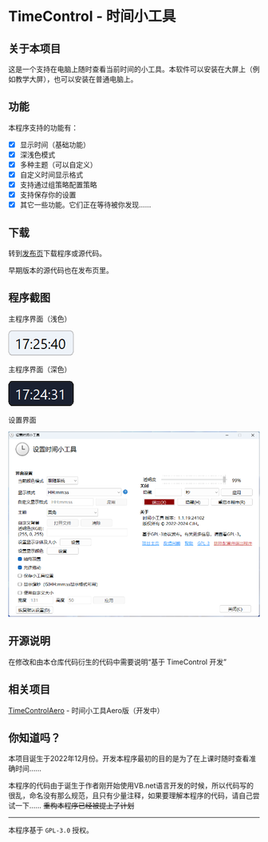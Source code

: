 # TimeControl - 时间小工具

## 关于本项目

这是一个支持在电脑上随时查看当前时间的小工具。本软件可以安装在大屏上（例如教学大屏），也可以安装在普通电脑上。

## 功能

本程序支持的功能有：

- [x] 显示时间（基础功能）
- [x] 深浅色模式
- [x] 多种主题（可以自定义）
- [x] 自定义时间显示格式
- [x] 支持通过组策略配置策略
- [x] 支持保存你的设置
- [x] 其它一些功能。它们正在等待被你发现……

## 下载

转到[发布页](https://github.com/cjhdevact/TimeControl/releases)下载程序或源代码。

早期版本的源代码也在发布页里。

## 程序截图

主程序界面（浅色）

![主程序界面（浅色）](Assets/MainUI.png)

主程序界面（深色）

![主程序界面（深色）](Assets/MainUIDark.png)

设置界面

![设置界面](Assets/SettingUI.png)

## 开源说明

在修改和由本仓库代码衍生的代码中需要说明“基于 TimeControl 开发”

## 相关项目

[TimeControlAero](https://github.com/cjhdevact/TimeControlAero) - 时间小工具Aero版（开发中）

## 你知道吗？

本项目诞生于2022年12月份。开发本程序最初的目的是为了在上课时随时查看准确时间……

本程序的代码由于诞生于作者刚开始使用VB.net语言开发的时候，所以代码写的很乱，命名没有那么规范，且只有少量注释，如果要理解本程序的代码，请自己尝试一下……
~~重构本程序已经被提上了计划~~

------------

本程序基于 `GPL-3.0` 授权。